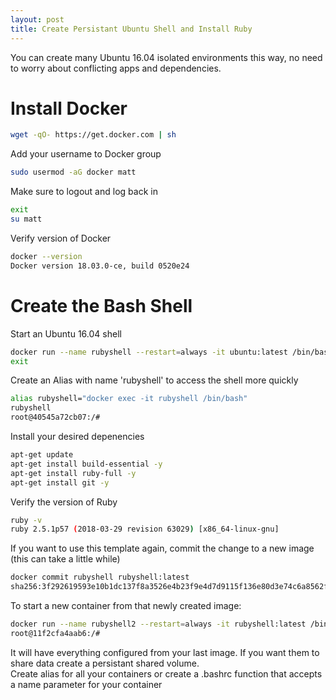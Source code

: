 ```yaml
---
layout: post
title: Create Persistant Ubuntu Shell and Install Ruby
---
```


You can create many Ubuntu 16.04 isolated environments this way, no need to worry about conflicting apps and dependencies. 

# Install Docker
```sh
wget -qO- https://get.docker.com | sh
```
Add your username to Docker group
```sh
sudo usermod -aG docker matt
```
Make sure to logout and log back in
```sh
exit
su matt
```
Verify version of Docker
```sh
docker --version
Docker version 18.03.0-ce, build 0520e24
```
# Create the Bash Shell
Start an Ubuntu 16.04 shell
```sh
docker run --name rubyshell --restart=always -it ubuntu:latest /bin/bash
exit
```

Create an Alias with name 'rubyshell' to access the shell more quickly
```sh
alias rubyshell="docker exec -it rubyshell /bin/bash"
rubyshell
root@40545a72cb07:/# 
```

Install your desired depenencies
```sh
apt-get update
apt-get install build-essential -y
apt-get install ruby-full -y
apt-get install git -y
```

Verify the version of Ruby
```sh
ruby -v
ruby 2.5.1p57 (2018-03-29 revision 63029) [x86_64-linux-gnu]
```

If you want to use this template again, commit the change to a new image (this can take a little while)
```sh
docker commit rubyshell rubyshell:latest
sha256:3f292619593e10b1dc137f8a3526e4b23f9e4d7d9115f136e80d3e74c6a8562f
```

To start a new container from that newly created image: 
```sh
docker run --name rubyshell2 --restart=always -it rubyshell:latest /bin/bash
root@11f2cfa4aab6:/# 
```
It will have everything configured from your last image. If you want them to share data create a persistant shared volume.
<br>
Create alias for all your containers or create a .bashrc function that accepts a name parameter for your container
